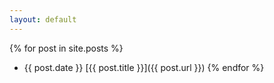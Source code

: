 ```yaml
---
layout: default
---
```


{% for post in site.posts %}
* {{ post.date }} [{{ post.title }}]({{ post.url }})
{% endfor %}
